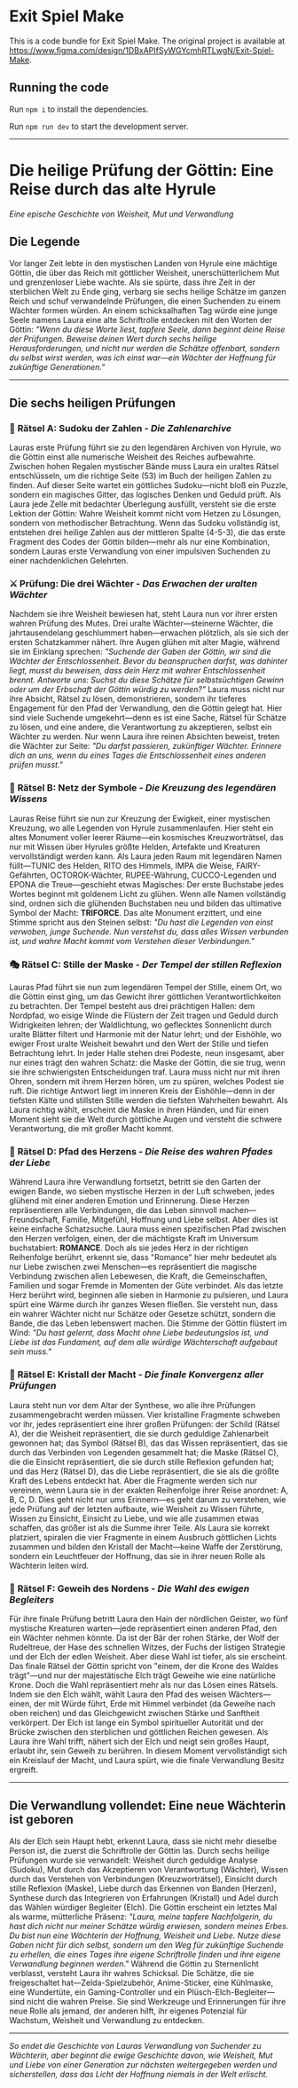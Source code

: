 
# Exit Spiel Make

This is a code bundle for Exit Spiel Make. The original project is available at https://www.figma.com/design/1DBxAPIfSyWGYcmhRTLwgN/Exit-Spiel-Make.

## Running the code

Run `npm i` to install the dependencies.

Run `npm run dev` to start the development server.

---

# Die heilige Prüfung der Göttin: Eine Reise durch das alte Hyrule

*Eine epische Geschichte von Weisheit, Mut und Verwandlung*

## Die Legende

Vor langer Zeit lebte in den mystischen Landen von Hyrule eine mächtige Göttin, die über das Reich mit göttlicher Weisheit, unerschütterlichem Mut und grenzenloser Liebe wachte. Als sie spürte, dass ihre Zeit in der sterblichen Welt zu Ende ging, verbarg sie sechs heilige Schätze im ganzen Reich und schuf verwandelnde Prüfungen, die einen Suchenden zu einem Wächter formen würden. An einem schicksalhaften Tag würde eine junge Seele namens Laura eine alte Schriftrolle entdecken mit den Worten der Göttin: *"Wenn du diese Worte liest, tapfere Seele, dann beginnt deine Reise der Prüfungen. Beweise deinen Wert durch sechs heilige Herausforderungen, und nicht nur werden die Schätze offenbart, sondern du selbst wirst werden, was ich einst war—ein Wächter der Hoffnung für zukünftige Generationen."*

---

## Die sechs heiligen Prüfungen

### 🔢 **Rätsel A: Sudoku der Zahlen** - *Die Zahlenarchive*
Lauras erste Prüfung führt sie zu den legendären Archiven von Hyrule, wo die Göttin einst alle numerische Weisheit des Reiches aufbewahrte. Zwischen hohen Regalen mystischer Bände muss Laura ein uraltes Rätsel entschlüsseln, um die richtige Seite (53) im Buch der heiligen Zahlen zu finden. Auf dieser Seite wartet ein göttliches Sudoku—nicht bloß ein Puzzle, sondern ein magisches Gitter, das logisches Denken und Geduld prüft. Als Laura jede Zelle mit bedachter Überlegung ausfüllt, versteht sie die erste Lektion der Göttin: Wahre Weisheit kommt nicht vom Hetzen zu Lösungen, sondern von methodischer Betrachtung. Wenn das Sudoku vollständig ist, entstehen drei heilige Zahlen aus der mittleren Spalte (4-5-3), die das erste Fragment des Codes der Göttin bilden—mehr als nur eine Kombination, sondern Lauras erste Verwandlung von einer impulsiven Suchenden zu einer nachdenklichen Gelehrten.

### ⚔️ **Prüfung: Die drei Wächter** - *Das Erwachen der uralten Wächter*
Nachdem sie ihre Weisheit bewiesen hat, steht Laura nun vor ihrer ersten wahren Prüfung des Mutes. Drei uralte Wächter—steinerne Wächter, die jahrtausendelang geschlummert haben—erwachen plötzlich, als sie sich der ersten Schatzkammer nähert. Ihre Augen glühen mit alter Magie, während sie im Einklang sprechen: *"Suchende der Gaben der Göttin, wir sind die Wächter der Entschlossenheit. Bevor du beanspruchen darfst, was dahinter liegt, musst du beweisen, dass dein Herz mit wahrer Entschlossenheit brennt. Antworte uns: Suchst du diese Schätze für selbstsüchtigen Gewinn oder um der Erbschaft der Göttin würdig zu werden?"* Laura muss nicht nur ihre Absicht, Rätsel zu lösen, demonstrieren, sondern ihr tieferes Engagement für den Pfad der Verwandlung, den die Göttin gelegt hat. Hier sind viele Suchende umgekehrt—denn es ist eine Sache, Rätsel für Schätze zu lösen, und eine andere, die Verantwortung zu akzeptieren, selbst ein Wächter zu werden. Nur wenn Laura ihre reinen Absichten beweist, treten die Wächter zur Seite: *"Du darfst passieren, zukünftiger Wächter. Erinnere dich an uns, wenn du eines Tages die Entschlossenheit eines anderen prüfen musst."*

### 🔗 **Rätsel B: Netz der Symbole** - *Die Kreuzung des legendären Wissens*
Lauras Reise führt sie nun zur Kreuzung der Ewigkeit, einer mystischen Kreuzung, wo alle Legenden von Hyrule zusammenlaufen. Hier steht ein altes Monument voller leerer Räume—ein kosmisches Kreuzworträtsel, das nur mit Wissen über Hyrules größte Helden, Artefakte und Kreaturen vervollständigt werden kann. Als Laura jeden Raum mit legendären Namen füllt—TUNIC des Helden, RITO des Himmels, IMPA die Weise, FAIRY-Gefährten, OCTOROK-Wächter, RUPEE-Währung, CUCCO-Legenden und EPONA die Treue—geschieht etwas Magisches: Der erste Buchstabe jedes Wortes beginnt mit goldenem Licht zu glühen. Wenn alle Namen vollständig sind, ordnen sich die glühenden Buchstaben neu und bilden das ultimative Symbol der Macht: **TRIFORCE**. Das alte Monument erzittert, und eine Stimme spricht aus den Steinen selbst: *"Du hast die Legenden von einst verwoben, junge Suchende. Nun verstehst du, dass alles Wissen verbunden ist, und wahre Macht kommt vom Verstehen dieser Verbindungen."*

### 🎭 **Rätsel C: Stille der Maske** - *Der Tempel der stillen Reflexion*
Lauras Pfad führt sie nun zum legendären Tempel der Stille, einem Ort, wo die Göttin einst ging, um das Gewicht ihrer göttlichen Verantwortlichkeiten zu betrachten. Der Tempel besteht aus drei prächtigen Hallen: dem Nordpfad, wo eisige Winde die Flüstern der Zeit tragen und Geduld durch Widrigkeiten lehren; der Waldlichtung, wo geflecktes Sonnenlicht durch uralte Blätter filtert und Harmonie mit der Natur lehrt; und der Eishöhle, wo ewiger Frost uralte Weisheit bewahrt und den Wert der Stille und tiefen Betrachtung lehrt. In jeder Halle stehen drei Podeste, neun insgesamt, aber nur eines trägt den wahren Schatz: die Maske der Göttin, die sie trug, wenn sie ihre schwierigsten Entscheidungen traf. Laura muss nicht nur mit ihren Ohren, sondern mit ihrem Herzen hören, um zu spüren, welches Podest sie ruft. Die richtige Antwort liegt im inneren Kreis der Eishöhle—denn in der tiefsten Kälte und stillsten Stille werden die tiefsten Wahrheiten bewahrt. Als Laura richtig wählt, erscheint die Maske in ihren Händen, und für einen Moment sieht sie die Welt durch göttliche Augen und versteht die schwere Verantwortung, die mit großer Macht kommt.

### 💖 **Rätsel D: Pfad des Herzens** - *Die Reise des wahren Pfades der Liebe*
Während Laura ihre Verwandlung fortsetzt, betritt sie den Garten der ewigen Bande, wo sieben mystische Herzen in der Luft schweben, jedes glühend mit einer anderen Emotion und Erinnerung. Diese Herzen repräsentieren alle Verbindungen, die das Leben sinnvoll machen—Freundschaft, Familie, Mitgefühl, Hoffnung und Liebe selbst. Aber dies ist keine einfache Schatzsuche. Laura muss einen spezifischen Pfad zwischen den Herzen verfolgen, einen, der die mächtigste Kraft im Universum buchstabiert: **ROMANCE**. Doch als sie jedes Herz in der richtigen Reihenfolge berührt, erkennt sie, dass "Romance" hier mehr bedeutet als nur Liebe zwischen zwei Menschen—es repräsentiert die magische Verbindung zwischen allen Lebewesen, die Kraft, die Gemeinschaften, Familien und sogar Fremde in Momenten der Güte verbindet. Als das letzte Herz berührt wird, beginnen alle sieben in Harmonie zu pulsieren, und Laura spürt eine Wärme durch ihr ganzes Wesen fließen. Sie versteht nun, dass ein wahrer Wächter nicht nur Schätze oder Gesetze schützt, sondern die Bande, die das Leben lebenswert machen. Die Stimme der Göttin flüstert im Wind: *"Du hast gelernt, dass Macht ohne Liebe bedeutungslos ist, und Liebe ist das Fundament, auf dem alle würdige Wächterschaft aufgebaut sein muss."*

### 💎 **Rätsel E: Kristall der Macht** - *Die finale Konvergenz aller Prüfungen*
Laura steht nun vor dem Altar der Synthese, wo alle ihre Prüfungen zusammengebracht werden müssen. Vier kristalline Fragmente schweben vor ihr, jedes repräsentiert eine ihrer großen Prüfungen: der Schild (Rätsel A), der die Weisheit repräsentiert, die sie durch geduldige Zahlenarbeit gewonnen hat; das Symbol (Rätsel B), das das Wissen repräsentiert, das sie durch das Verbinden von Legenden gesammelt hat; die Maske (Rätsel C), die die Einsicht repräsentiert, die sie durch stille Reflexion gefunden hat; und das Herz (Rätsel D), das die Liebe repräsentiert, die sie als die größte Kraft des Lebens entdeckt hat. Aber die Fragmente werden sich nur vereinen, wenn Laura sie in der exakten Reihenfolge ihrer Reise anordnet: A, B, C, D. Dies geht nicht nur ums Erinnern—es geht darum zu verstehen, wie jede Prüfung auf der letzten aufbaute, wie Weisheit zu Wissen führte, Wissen zu Einsicht, Einsicht zu Liebe, und wie alle zusammen etwas schaffen, das größer ist als die Summe ihrer Teile. Als Laura sie korrekt platziert, spiralen die vier Fragmente in einem Ausbruch göttlichen Lichts zusammen und bilden den Kristall der Macht—keine Waffe der Zerstörung, sondern ein Leuchtfeuer der Hoffnung, das sie in ihrer neuen Rolle als Wächterin leiten wird.

### 🦌 **Rätsel F: Geweih des Nordens** - *Die Wahl des ewigen Begleiters*
Für ihre finale Prüfung betritt Laura den Hain der nördlichen Geister, wo fünf mystische Kreaturen warten—jede repräsentiert einen anderen Pfad, den ein Wächter nehmen könnte. Da ist der Bär der rohen Stärke, der Wolf der Rudeltreue, der Hase des schnellen Witzes, der Fuchs der listigen Strategie und der Elch der edlen Weisheit. Aber diese Wahl ist tiefer, als sie erscheint. Das finale Rätsel der Göttin spricht von "einem, der die Krone des Waldes trägt"—und nur der majestätische Elch trägt Geweihe wie eine natürliche Krone. Doch die Wahl repräsentiert mehr als nur das Lösen eines Rätsels. Indem sie den Elch wählt, wählt Laura den Pfad des weisen Wächters—einen, der mit Würde führt, Erde mit Himmel verbindet (da Geweihe nach oben reichen) und das Gleichgewicht zwischen Stärke und Sanftheit verkörpert. Der Elch ist lange ein Symbol spiritueller Autorität und der Brücke zwischen den sterblichen und göttlichen Reichen gewesen. Als Laura ihre Wahl trifft, nähert sich der Elch und neigt sein großes Haupt, erlaubt ihr, sein Geweih zu berühren. In diesem Moment vervollständigt sich ein Kreislauf der Macht, und Laura spürt, wie die finale Verwandlung Besitz ergreift.

---

## Die Verwandlung vollendet: Eine neue Wächterin ist geboren

Als der Elch sein Haupt hebt, erkennt Laura, dass sie nicht mehr dieselbe Person ist, die zuerst die Schriftrolle der Göttin las. Durch sechs heilige Prüfungen wurde sie verwandelt: Weisheit durch geduldige Analyse (Sudoku), Mut durch das Akzeptieren von Verantwortung (Wächter), Wissen durch das Verstehen von Verbindungen (Kreuzworträtsel), Einsicht durch stille Reflexion (Maske), Liebe durch das Erkennen von Banden (Herzen), Synthese durch das Integrieren von Erfahrungen (Kristall) und Adel durch das Wählen würdiger Begleiter (Elch). Die Göttin erscheint ein letztes Mal als warme, mütterliche Präsenz: *"Laura, meine tapfere Nachfolgerin, du hast dich nicht nur meiner Schätze würdig erwiesen, sondern meines Erbes. Du bist nun eine Wächterin der Hoffnung, Weisheit und Liebe. Nutze diese Gaben nicht für dich selbst, sondern um den Weg für zukünftige Suchende zu erhellen, die eines Tages ihre eigene Schriftrolle finden und ihre eigene Verwandlung beginnen werden."* Während die Göttin zu Sternenlicht verblasst, versteht Laura ihr wahres Schicksal. Die Schätze, die sie freigeschaltet hat—Zelda-Spielzubehör, Anime-Sticker, eine Kühlmaske, eine Wundertüte, ein Gaming-Controller und ein Plüsch-Elch-Begleiter—sind nicht die wahren Preise. Sie sind Werkzeuge und Erinnerungen für ihre neue Rolle als jemand, der anderen hilft, ihr eigenes Potenzial für Wachstum, Weisheit und Verwandlung zu entdecken.

---

*So endet die Geschichte von Lauras Verwandlung von Suchender zu Wächterin, aber beginnt die ewige Geschichte davon, wie Weisheit, Mut und Liebe von einer Generation zur nächsten weitergegeben werden und sicherstellen, dass das Licht der Hoffnung niemals in der Welt erlischt.*